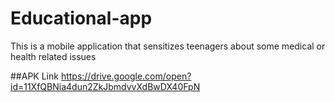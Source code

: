 # Educational-app
This is a mobile application that sensitizes teenagers about some medical or health related issues

##APK Link
https://drive.google.com/open?id=11XfQBNia4dun2ZkJbmdvvXdBwDX40FpN